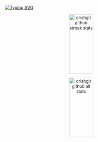 [![Typing SVG](https://readme-typing-svg.demolab.com?font=Fira+Code&weight=700&size=36&duration=4000&pause=800&center=true&vCenter=true&width=1000&height=100&lines=Cristian+Hernandez;ILoveU<3)](https://git.io/typing-svg)

<div>
  <center>

  [//]: # (graphic of github streak stats)
  <img align="center" width="40%" height="195px" src="https://github-readme-streak-stats.herokuapp.com/?user=crishgit" alt="crishgit github streak stats" />

  [//]: # (github all stats)
  <img align="center" width="40%" height="195px" src="https://github-readme-stats.vercel.app/api?username=crishgit&how_icons=true&locale=en" alt="crishgit github all stats" />

  </center>
</div>










<!--
**crishgit/crishgit** is a ✨ _special_ ✨ repository because its `README.md` (this file) appears on your GitHub profile.

Here are some ideas to get you started:

- 🔭 I’m currently working on ...
- 🌱 I’m currently learning ...
- 👯 I’m looking to collaborate on ...
- 🤔 I’m looking for help with ...
- 💬 Ask me about ...
- 📫 How to reach me: ...
- 😄 Pronouns: ...
- ⚡ Fun fact: ...
-->

